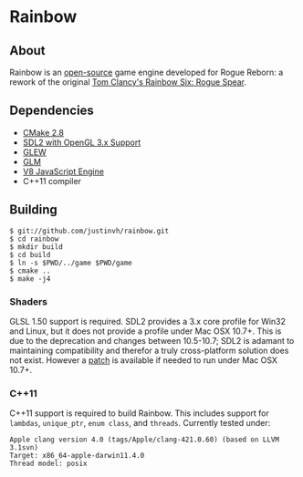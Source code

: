 # Rainbow #

## About ##

Rainbow is an [open-source][mit] game engine developed for Rogue Reborn: 
a rework of the original [Tom Clancy's Rainbow Six: Rogue Spear][roguespear].

## Dependencies ##

* [CMake 2.8][cmake]
* [SDL2 with OpenGL 3.x Support][sdl2]
* [GLEW][glew]
* [GLM][glm]
* [V8 JavaScript Engine][v8]
* C++11 compiler

## Building ##

    $ git://github.com/justinvh/rainbow.git
    $ cd rainbow
    $ mkdir build
    $ cd build
    $ ln -s $PWD/../game $PWD/game
    $ cmake ..
    $ make -j4

### Shaders ###
GLSL 1.50 support is required. SDL2 provides a 3.x core profile for Win32 
and Linux, but it does not provide a profile under Mac OSX 10.7+.
This is due to the deprecation and changes between 10.5-10.7; SDL2 is 
adamant to maintaining compatibility and therefor a truly cross-platform
solution does not exist. However a [patch][sdl2patch] is available if needed 
to run under Mac OSX 10.7+.    

### C++11 ###

C++11 support is required to build Rainbow. This includes support for 
`lambdas`, `unique_ptr`, `enum class`, and `threads`. Currently tested under:

    Apple clang version 4.0 (tags/Apple/clang-421.0.60) (based on LLVM 3.1svn)
    Target: x86_64-apple-darwin11.4.0
    Thread model: posix 


  [mit]: http://opensource.org/licenses/mit-license.php "The MIT License"
  [roguespear]: http://goo.gl/eHJzm "Tom Cancy's Rainbow Six: Rogue Spear"
  [sdl2]: http://hg.libsdl.org/SDL "SDL2 HEAD"
  [sdl2patch]: http://pastebin.com/3MTjjGPe
  [glew]: http://glew.sourceforge.net/ "The OpenGL Extension Wrangler"
  [glm]: http://glm.g-truc.net/ "OpenGL Mathematics"
  [cmake]: http://www.cmake.org/
  [v8]: http://code.google.com/p/v8/
